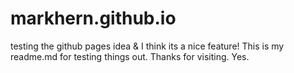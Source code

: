 # markhern.github.io
testing the github pages idea & I think its a nice feature!
This is my readme.md for testing things out. Thanks for visiting. Yes.
